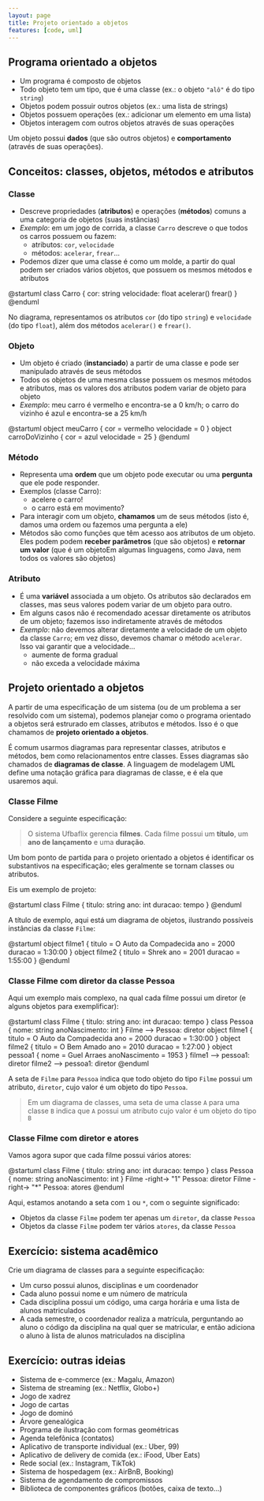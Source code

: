 ```yaml
---
layout: page
title: Projeto orientado a objetos
features: [code, uml]
---
```


## Programa orientado a objetos

- Um programa é composto de objetos
- Todo objeto tem um tipo, que é uma classe (ex.: o objeto `"alô"` é do tipo `string`)
- Objetos podem possuir outros objetos (ex.: uma lista de strings)
- Objetos possuem operações (ex.: adicionar um elemento em uma lista)
- Objetos interagem com outros objetos através de suas operações

Um objeto possui **dados** (que são outros objetos) e **comportamento** (através de suas operações).

## Conceitos: classes, objetos, métodos e atributos

### Classe

- Descreve propriedades (**atributos**) e operações (**métodos**) comuns a uma categoria de objetos (suas instâncias)
- *Exemplo*: em um jogo de corrida, a classe `Carro` descreve o que todos os carros possuem ou fazem:
  - atributos: `cor`, `velocidade`
  - métodos: `acelerar`, `frear`...
- Podemos dizer que uma classe é como um molde, a partir do qual podem ser criados vários objetos, que possuem os mesmos métodos e atributos

<div class="uml">
@startuml
class Carro {
  cor: string
  velocidade: float
  acelerar()
  frear()
}
@enduml
</div>

No diagrama, representamos os atributos `cor` (do tipo `string`) e `velocidade` (do tipo `float`), além dos métodos `acelerar()` e `frear()`.

### Objeto

- Um objeto é criado (**instanciado**) a partir de uma classe e pode ser manipulado através de seus métodos
- Todos os objetos de uma mesma classe possuem os mesmos métodos e atributos, mas os valores dos atributos podem variar de objeto para objeto
- *Exemplo*: meu carro é vermelho e encontra-se a 0 km/h; o carro do vizinho é azul e encontra-se a 25 km/h

<div class="uml">
@startuml
object meuCarro {
  cor = vermelho
  velocidade = 0
}
object carroDoVizinho {
  cor = azul
  velocidade = 25
}
@enduml
</div>

### Método

- Representa uma **ordem** que um objeto pode executar ou uma **pergunta** que ele pode responder.
- Exemplos (classe Carro):
  - acelere o carro!
  - o carro está em movimento?
- Para interagir com um objeto, **chamamos** um de seus métodos (isto é, damos uma ordem ou fazemos uma pergunta a ele)
- Métodos são como funções que têm acesso aos atributos de um objeto. Eles podem podem **receber parâmetros** (que são objetos) e **retornar um valor** (<span class="tooltip">que é um objeto<span class="tooltiptext">Em algumas linguagens, como Java, nem todos os valores são objetos</span></span>)

### Atributo

- É uma **variável** associada a um objeto. Os atributos são declarados em classes, mas seus valores podem variar de um objeto para outro.
- Em alguns casos não é recomendado acessar diretamente os atributos de um objeto; fazemos isso indiretamente através de métodos
- *Exemplo*: não devemos alterar diretamente a velocidade de um objeto da classe `Carro`; em vez disso, devemos chamar o método `acelerar`. Isso vai garantir que a velocidade...
  - aumente de forma gradual
  - não exceda a velocidade máxima

## Projeto orientado a objetos

A partir de uma especificação de um sistema (ou de um problema a ser resolvido com um sistema), podemos planejar como o programa orientado a objetos será estrurado em classes, atributos e métodos. Isso é o que chamamos de **projeto orientado a objetos**.

É comum usarmos diagramas para representar classes, atributos e métodos, bem como relacionamentos entre classes. Esses diagramas são chamados de **diagramas de classe**. A linguagem de modelagem UML define uma notação gráfica para diagramas de classe, e é ela que usaremos aqui.

### Classe Filme

Considere a seguinte especificação:

> O sistema Ufbaflix gerencia **filmes**. Cada filme possui um **título**, um **ano de lançamento** e uma **duração**.

Um bom ponto de partida para o projeto orientado a objetos é identificar os substantivos na especificação; eles geralmente se tornam classes ou atributos.

Eis um exemplo de projeto:

<div class="uml">
@startuml
class Filme {
  titulo: string
  ano: int
  duracao: tempo
}
@enduml
</div>

A título de exemplo, aqui está um diagrama de objetos, ilustrando possíveis instâncias da classe `Filme`:

<div class="uml">
@startuml
object filme1 {
  titulo = O Auto da Compadecida
  ano = 2000
  duracao = 1:30:00
}
object filme2 {
  titulo = Shrek
  ano = 2001
  duracao = 1:55:00
}
@enduml
</div>

### Classe Filme com diretor da classe Pessoa

Aqui um exemplo mais complexo, na qual cada filme possui um diretor (e alguns objetos para exemplificar):

<div class="uml">
@startuml
class Filme {
  titulo: string
  ano: int
  duracao: tempo
}
class Pessoa {
  nome: string
  anoNascimento: int
}
Filme --> Pessoa: diretor
object filme1 {
  titulo = O Auto da Compadecida
  ano = 2000
  duracao = 1:30:00
}
object filme2 {
  titulo = O Bem Amado
  ano = 2010
  duracao = 1:27:00
}
object pessoa1 {
  nome = Guel Arraes
  anoNascimento = 1953
}
filme1 --> pessoa1: diretor
filme2 --> pessoa1: diretor
@enduml
</div>

A seta de `Filme` para `Pessoa` indica que todo objeto do tipo `Filme` possui um atributo, `diretor`, cujo valor é um objeto do tipo `Pessoa`.

> Em um diagrama de classes, uma seta de uma classe `A` para uma classe `B` indica que `A` possui um atributo cujo valor é um objeto do tipo `B`

### Classe Filme com diretor e atores

Vamos agora supor que cada filme possui vários atores:

<div class="uml">
@startuml
class Filme {
  titulo: string
  ano: int
  duracao: tempo
}
class Pessoa {
  nome: string
  anoNascimento: int
}
Filme -right-> "1" Pessoa: diretor
Filme -right-> "*" Pessoa: atores
@enduml
</div>

Aqui, estamos anotando a seta com `1` ou `*`, com o seguinte significado:

- Objetos da classe `Filme` podem ter apenas um `diretor`, da classe `Pessoa`
- Objetos da classe `Filme` podem ter vários `atores`, da classe `Pessoa`

## Exercício: sistema acadêmico

Crie um diagrama de classes para a seguinte especificação:

- Um curso possui alunos, disciplinas e um coordenador
- Cada aluno possui nome e um número de matrícula
- Cada disciplina possui um código, uma carga horária e uma lista de alunos matriculados
- A cada semestre, o coordenador realiza a matrícula, perguntando ao aluno o código da disciplina na qual quer se matricular, e então adiciona o aluno à lista de alunos matriculados na disciplina

## Exercício: outras ideias

- Sistema de e-commerce (ex.: Magalu, Amazon)
- Sistema de streaming (ex.: Netflix, Globo+)
- Jogo de xadrez
- Jogo de cartas
- Jogo de dominó
- Árvore genealógica
- Programa de ilustração com formas geométricas
- Agenda telefônica (contatos)
- Aplicativo de transporte individual (ex.: Uber, 99)
- Aplicativo de delivery de comida (ex.: iFood, Uber Eats)
- Rede social (ex.: Instagram, TikTok)
- Sistema de hospedagem (ex.: AirBnB, Booking)
- Sistema de agendamento de compromissos
- Biblioteca de componentes gráficos (botões, caixa de texto...)
